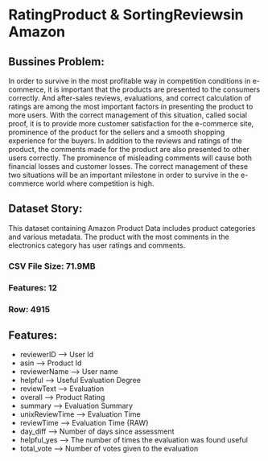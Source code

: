
                                           
#  RatingProduct & SortingReviewsin Amazon  
                                      


## Bussines Problem:


In order to survive in the most profitable way in competition conditions in e-commerce, it is important that the products are presented to the consumers correctly. And after-sales reviews, evaluations, and correct calculation of ratings are among the most important factors in presenting the product to more users. With the correct management of this situation, called social proof, it is to provide more customer satisfaction for the e-commerce site, prominence of the product for the sellers and a smooth shopping experience for the buyers. In addition to the reviews and ratings of the product, the comments made for the product are also presented to other users correctly. The prominence of misleading comments will cause both financial losses and customer losses. The correct management of these two situations will be an important milestone in order to survive in the e-commerce world where competition is high.



## Dataset Story:


This dataset containing Amazon Product Data includes product categories and various metadata.
The product with the most comments in the electronics category has user ratings and comments.

### CSV File Size: 71.9MB
### Features: 12
### Row: 4915   


## Features:


- reviewerID --> User Id
- asin --> Product Id
- reviewerName --> User name 
- helpful --> Useful Evaluation Degree
- reviewText --> Evaluation
- overall --> Product Rating
- summary --> Evaluation Summary
- unixReviewTime --> Evaluation Time
- reviewTime --> Evaluation Time {RAW}
- day_diff --> Number of days since assessment
- helpful_yes --> The number of times the evaluation was found useful
- total_vote --> Number of votes given to the evaluation



